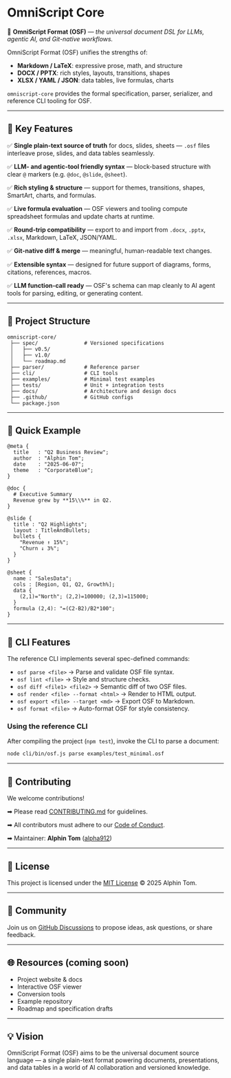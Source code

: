 # OmniScript Core

🚀 **OmniScript Format (OSF)** — *the universal document DSL for LLMs, agentic AI, and Git-native workflows.*

OmniScript Format (OSF) unifies the strengths of:

* **Markdown / LaTeX**: expressive prose, math, and structure
* **DOCX / PPTX**: rich styles, layouts, transitions, shapes
* **XLSX / YAML / JSON**: data tables, live formulas, charts

`omniscript-core` provides the formal specification, parser, serializer, and reference CLI tooling for OSF.

---

## 🌟 Key Features

✅ **Single plain-text source of truth** for docs, slides, sheets — `.osf` files interleave prose, slides, and data tables seamlessly.

✅ **LLM- and agentic-tool friendly syntax** — block-based structure with clear `@` markers (e.g. `@doc`, `@slide`, `@sheet`).

✅ **Rich styling & structure** — support for themes, transitions, shapes, SmartArt, charts, and formulas.

✅ **Live formula evaluation** — OSF viewers and tooling compute spreadsheet formulas and update charts at runtime.

✅ **Round-trip compatibility** — export to and import from `.docx`, `.pptx`, `.xlsx`, Markdown, LaTeX, JSON/YAML.

✅ **Git-native diff & merge** — meaningful, human-readable text changes.

✅ **Extensible syntax** — designed for future support of diagrams, forms, citations, references, macros.

✅ **LLM function-call ready** — OSF's schema can map cleanly to AI agent tools for parsing, editing, or generating content.

---

## 📂 Project Structure

```
omniscript-core/
 ├── spec/               # Versioned specifications
 │   ├── v0.5/
 │   ├── v1.0/
 │   └── roadmap.md
 ├── parser/             # Reference parser
 ├── cli/                # CLI tools
 ├── examples/           # Minimal test examples
 ├── tests/              # Unit + integration tests
 ├── docs/               # Architecture and design docs
 ├── .github/            # GitHub configs
 └── package.json
```

---

## 🚀 Quick Example

```osf
@meta {
  title   : "Q2 Business Review";
  author  : "Alphin Tom";
  date    : "2025-06-07";
  theme   : "CorporateBlue";
}

@doc {
  # Executive Summary
  Revenue grew by **15\\%** in Q2.
}

@slide {
  title : "Q2 Highlights";
  layout : TitleAndBullets;
  bullets {
    "Revenue ↑ 15%";
    "Churn ↓ 3%";
  }
}

@sheet {
  name : "SalesData";
  cols : [Region, Q1, Q2, Growth%];
  data {
    (2,1)="North"; (2,2)=100000; (2,3)=115000;
  }
  formula (2,4): "=(C2-B2)/B2*100";
}
```

---

## 🚀 CLI Features

The reference CLI implements several spec-defined commands:

* `osf parse <file>` → Parse and validate OSF file syntax.
* `osf lint <file>` → Style and structure checks.
* `osf diff <file1> <file2>` → Semantic diff of two OSF files.
* `osf render <file> --format <html>` → Render to HTML output.
* `osf export <file> --target <md>` → Export OSF to Markdown.
* `osf format <file>` → Auto-format OSF for style consistency.

### Using the reference CLI

After compiling the project (`npm test`), invoke the CLI to parse a document:

```bash
node cli/bin/osf.js parse examples/test_minimal.osf
```

---

## 🤝 Contributing

We welcome contributions!

➡ Please read [CONTRIBUTING.md](CONTRIBUTING.md) for guidelines.

➡ All contributors must adhere to our [Code of Conduct](CODE_OF_CONDUCT.md).

➡ Maintainer: **Alphin Tom** ([alpha912](https://github.com/alpha912))

---

## 📄 License

This project is licensed under the [MIT License](LICENSE) © 2025 Alphin Tom.

---

## 💬 Community

Join us on [GitHub Discussions](https://github.com/OmniScriptOSF/omniscript-core/discussions) to propose ideas, ask questions, or share feedback.

---

## 🌐 Resources (coming soon)

* Project website & docs
* Interactive OSF viewer
* Conversion tools
* Example repository
* Roadmap and specification drafts

---

## 💡 Vision

OmniScript Format (OSF) aims to be the universal document source language — a single plain-text format powering documents, presentations, and data tables in a world of AI collaboration and versioned knowledge.
